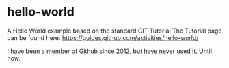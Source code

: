 # hello-world
A Hello World example based on the standard GIT Tutorial
The Tutorial page can be found here: https://guides.github.com/activities/hello-world/

I have been a member of Github since 2012, but have never used it.  Until now.
